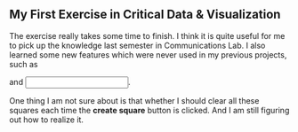 ## My First Exercise in Critical Data & Visualization
The exercise really takes some time to finish. I think it is quite useful for me to pick up the knowledge last semester in Communications Lab. I also learned some new features which were never used in my previous projects, such as <form> and <input>.

One thing I am not sure about is that whether I should clear all these squares each time the **create square** button is clicked. And I am still figuring out how to realize it.
